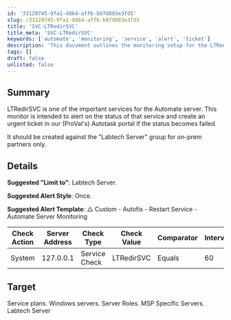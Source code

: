 ```yaml
---
id: '33120745-9fa1-4864-aff6-b97d083e3fd5'
slug: /33120745-9fa1-4864-aff6-b97d083e3fd5
title: 'SVC-LTRedirSVC'
title_meta: 'SVC-LTRedirSVC'
keywords: ['automate', 'monitoring', 'service', 'alert', 'ticket']
description: 'This document outlines the monitoring setup for the LTRedirSVC service on the Automate server, including alert configurations and service check details to ensure timely notifications and ticket creation in Autotask.'
tags: []
draft: false
unlisted: false
---
```


## Summary

LTRedirSVC is one of the important services for the Automate server. This monitor is intended to alert on the status of that service and create an urgent ticket in our (ProVal's) Autotask portal if the status becomes failed.

It should be created against the "Labtech Server" group for on-prem partners only.

## Details

**Suggested "Limit to"**: Labtech Server.

**Suggested Alert Style**: Once.

**Suggested Alert Template**: △ Custom - Autofix - Restart Service - Automate Server Monitoring

| Check Action | Server Address | Check Type     | Check Value | Comparator | Interval | Result |
|--------------|----------------|----------------|-------------|------------|----------|--------|
| System       | 127.0.0.1     | Service Check  | LTRedirSVC  | Equals     | 60       | 1      |

## Target

Service plans. Windows servers. Server Roles. MSP Specific Servers. Labtech Server